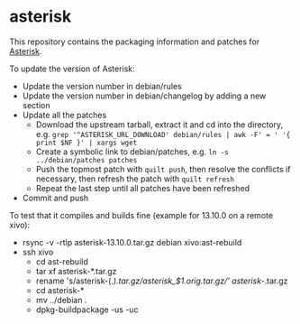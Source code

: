 # asterisk

This repository contains the packaging information and patches for [Asterisk](http://www.asterisk.org/).

To update the version of Asterisk:

* Update the version number in debian/rules
* Update the version number in debian/changelog by adding a new section
* Update all the patches
  * Download the upstream tarball, extract it and cd into the directory, e.g. `grep '^ASTERISK_URL_DOWNLOAD' debian/rules | awk -F' = ' '{ print $NF }' | xargs wget`
  * Create a symbolic link to debian/patches, e.g. `ln -s ../debian/patches patches`
  * Push the topmost patch with `quilt push`, then resolve the conflicts if necessary, then refresh
    the patch with `quilt refresh`
  * Repeat the last step until all patches have been refreshed
* Commit and push

To test that it compiles and builds fine (example for 13.10.0 on a remote xivo):

* rsync -v -rtlp asterisk-13.10.0.tar.gz debian xivo:ast-rebuild
* ssh xivo
  * cd ast-rebuild
  * tar xf asterisk-*.tar.gz
  * rename 's/asterisk-(.*).tar.gz/asterisk_$1.orig.tar.gz/' asterisk-*.tar.gz
  * cd asterisk-*
  * mv ../debian .
  * dpkg-buildpackage -us -uc
